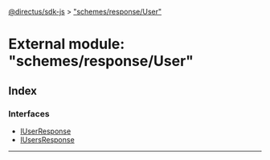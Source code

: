 [@directus/sdk-js](../README.md) > ["schemes/response/User"](../modules/_schemes_response_user_.md)

# External module: "schemes/response/User"

## Index

### Interfaces

* [IUserResponse](../interfaces/_schemes_response_user_.iuserresponse.md)
* [IUsersResponse](../interfaces/_schemes_response_user_.iusersresponse.md)

---

